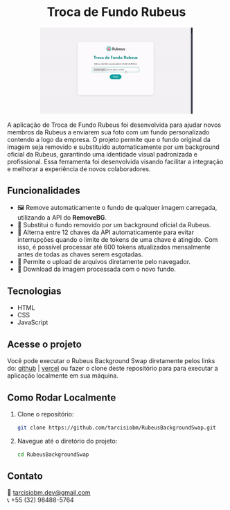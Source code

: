 <h1 align="center">Troca de Fundo Rubeus</h1>

<p align="center">
  <img alt="" src="preview.gif" width="70%">
</p>

<p>A aplicação de Troca de Fundo Rubeus foi desenvolvida para ajudar novos membros da Rubeus a enviarem sua foto com um fundo personalizado contendo a logo da empresa. O projeto permite que o fundo original da imagem seja removido e substituído automaticamente por um background oficial da Rubeus, garantindo uma identidade visual padronizada e profissional. Essa ferramenta foi desenvolvida visando facilitar a integração e melhorar a experiência de novos colaboradores. </p>

## Funcionalidades

- 🖼️ Remove automaticamente o fundo de qualquer imagem carregada, utilizando a API do **RemoveBG**.
- 🎨 Substitui o fundo removido por um background oficial da Rubeus.
- 🔁 Alterna entre 12 chaves da API automaticamente para evitar interrupções quando o limite de tokens de uma chave é atingido. Com isso, é possível processar até 600 tokens atualizados mensalmente antes de todas as chaves serem esgotadas.
- 📂 Permite o upload de arquivos diretamente pelo navegador.
- 💾 Download da imagem processada com o novo fundo.

## Tecnologias
- HTML
- CSS
- JavaScript 

## Acesse o projeto
Você pode executar o Rubeus Background Swap diretamente pelos links do: [github](https://tarcisiobm.github.io/RubeusBackgroundSwap/) | [vercel](https://rubeus-background-swap.vercel.app) ou  fazer o clone deste repositório para para executar a aplicação localmente em sua máquina.

## Como Rodar Localmente

1. Clone o repositório:
   ```bash
   git clone https://github.com/tarcisiobm/RubeusBackgroundSwap.git
   ```
2. Navegue até o diretório do projeto:
   ```bash
   cd RubeusBackgroundSwap
   ```
## Contato
📧 tarcisiobm.dev@gmail.com  
📞 +55 (32) 98488-5764
